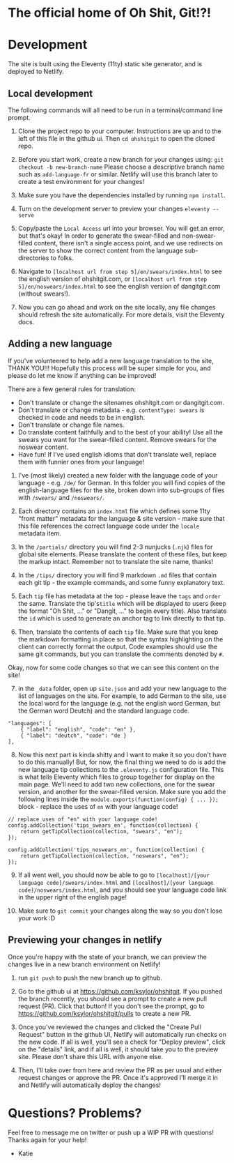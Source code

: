 # The official home of Oh Shit, Git!?!

# Development
The site is built using the Eleventy (11ty) static site generator, and is deployed to Netlify.

## Local development
The following commands will all need to be run in a terminal/command line prompt.

1. Clone the project repo to your computer. Instructions are up and to the left of this file in the github ui. Then `cd ohshitgit` to open the cloned repo.

2. Before you start work, create a new branch for your changes using:
`git checkout -b new-branch-name` Please choose a descriptive branch name such as `add-language-fr` or similar. Netlify will use this branch later to create a test environment for your changes!

3. Make sure you have the dependencies installed by running `npm install`.

4. Turn on the development server to preview your changes
`eleventy --serve`

5. Copy/paste the `Local Access` url into your browser. You will get an error, but that's okay! In order to generate the swear-filled and non-swear-filled content, there isn't a single access point, and we use redirects on the server to show the correct content from the language sub-directories to folks.

6. Navigate to `[localhost url from step 5]/en/swears/index.html` to see the english version of ohshitgit.com, or `[localhost url from step 5]/en/noswears/index.html` to see the english version of dangitgit.com (without swears!).

7. Now you can go ahead and work on the site locally, any file changes should refresh the site automatically. For more details, visit the Eleventy docs.

## Adding a new language
If you've volunteered to help add a new language translation to the site, THANK YOU!!! Hopefully this process will be super simple for you, and please do let me know if anything can be improved! 

There are a few general rules for translation:
- Don't translate or change the sitenames ohshitgit.com or dangitgit.com.
- Don't translate or change metadata - e.g. `contentType: swears` is checked in code and needs to be in english. 
- Don't translate or change file names.
- Do translate content faithfully and to the best of your ability! Use all the swears you want for the swear-filled content. Remove swears for the noswear content. 
- Have fun! If I've used english idioms that don't translate well, replace them with funnier ones from your language! 

1. I've (most likely) created a new folder with the language code of your language - e.g. `/de/` for German. In this folder you will find copies of the english-language files for the site, broken down into sub-groups of files with `/swears/` and `/noswears/`. 

2. Each directory contains an `index.html` file which defines some 11ty "front matter" metadata for the language & site version - make sure that this file references the correct language code under the `locale` metadata item.

3. In the `/partials/` directory you will find 2-3 nunjucks (`.njk`) files for global site elements. Please translate the content of these files, but keep the markup intact. Remember not to translate the site name, thanks! 

4. In the `/tips/` directory you will find 9 markdown  `.md` files that contain each git tip - the example commands, and some funny explanatory text. 

5. Each `tip` file has metadata at the top - please leave the `tags` and `order` the same. Translate the tip's`title` which will be displayed to users (keep the format "Oh Shit, ..." or "Dangit, ..." to begin every title). Also translate the `id` which is used to generate an anchor tag to link directly to that tip. 

6. Then, translate the contents of each `tip` file. Make sure that you keep the markdown formatting in place so that the syntax highlighting on the client can correctly format the output. Code examples should use the same git commands, but you can translate the comments denoted by `#`. 

Okay, now for some code changes so that we can see this content on the site! 

7. in the `_data` folder, open up `site.json` and add your new language to the list of languages on the site. For example, to add German to the site, use the local word for the language (e.g. not the english word German, but the German word Deutch) and the standard language code.
```
"languages": [
    { "label": "english", "code": "en" },
    { "label": "deutch", "code": "de }
],
```

8. Now this next part is kinda shitty and I want to make it so you don't have to do this manually! But, for now, the final thing we need to do is add the new language tip collections to the `.eleventy.js` configuration file. This is what tells Eleventy which files to group together for display on the main page. We'll need to add two new collections, one for the swear version, and another for the swear-filled version. Make sure you add the following lines inside the `module.exports(function(config) { ... });` block - replace the uses of `en` with your language code!

```
// replace uses of "en" with your language code!
config.addCollection('tips_swears_en', function(collection) {
    return getTipCollection(collection, "swears", "en");
});

config.addCollection('tips_noswears_en', function(collection) {
    return getTipCollection(collection, "noswears", "en");
});
```

9. If all went well, you should now be able to go to `[localhost]/[your language code]/swears/index.html` and `[localhost]/[your language code]/noswears/index.html`, and you should see your language code link in the upper right of the english page! 

10. Make sure to `git commit` your changes along the way so you don't lose your work :D


## Previewing your changes in netlify
Once you're happy with the state of your branch, we can preview the changes live in a new branch environment on Netlify!

1. run `git push` to push the new branch up to github.

2. Go to the github ui at https://github.com/ksylor/ohshitgit. If you pushed the branch recently, you should see a prompt to create a new pull request (PR). Click that button! If you don't see the prompt, go to https://github.com/ksylor/ohshitgit/pulls to create a new PR.

3. Once you've reviewed the changes and clicked the "Create Pull Request" button in the github UI, Netlify will automatically run checks on the new code. If all is well, you'll see a check for "Deploy preview", click on the "details" link, and if all is well, it should take you to the preview site. Please don't share this URL with anyone else.

4. Then, I'll take over from here and review the PR as per usual and either request changes or approve the PR. Once it's approved I'll merge it in and Netlify will automatically deploy the changes! 

# Questions? Problems? 
Feel free to message me on twitter or push up a WIP PR with questions! Thanks again for your help!
- Katie
